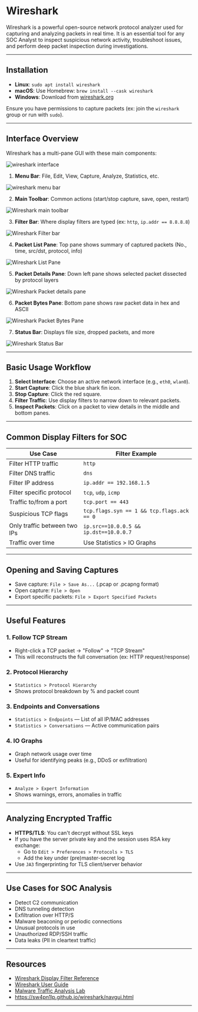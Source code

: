 # Wireshark

Wireshark is a powerful open-source network protocol analyzer used for capturing and analyzing packets in real time. It is an essential tool for any SOC Analyst to inspect suspicious network activity, troubleshoot issues, and perform deep packet inspection during investigations.

---

##  Installation
- **Linux**: `sudo apt install wireshark`
- **macOS**: Use Homebrew: `brew install --cask wireshark`
- **Windows**: Download from [wireshark.org](https://www.wireshark.org/download.html)

Ensure you have permissions to capture packets (ex: join the `wireshark` group or run with `sudo`).

---

##  Interface Overview

Wireshark has a multi-pane GUI with these main components:

![wireshark interface](https://i.ibb.co/sd23bmPv/Screenshot-2025-07-22-143031.jpg)

1. **Menu Bar**: File, Edit, View, Capture, Analyze, Statistics, etc.

![wireshark menu bar](https://i.ibb.co/xSgKxgTM/image.png)

2. **Main Toolbar**: Common actions (start/stop capture, save, open, restart)

![Wireshark main toolbar](https://i.ibb.co/qLtRHqnt/image.png)

3. **Filter Bar**: Where display filters are typed (ex: `http`, `ip.addr == 8.8.8.8`)

![Wireshark Filter bar](https://i.ibb.co/qYWsTYPP/image.png)

4. **Packet List Pane**: Top pane shows summary of captured packets (No., time, src/dst, protocol, info)

![Wireshark List Pane](https://i.ibb.co/t0XKcqJ/image.png)

5. **Packet Details Pane**: Down left pane shows selected packet dissected by protocol layers

![Wireshark Packet details pane](https://i.ibb.co/Jw9vytC4/image.png)

6. **Packet Bytes Pane**: Bottom pane shows raw packet data in hex and ASCII

![Wireshark Packet Bytes Pane](https://i.ibb.co/kV9PQD9n/image.png)

7. **Status Bar**: Displays file size, dropped packets, and more

![Wireshark Status Bar](https://i.ibb.co/PGCyJDtQ/image.png)

---

##  Basic Usage Workflow
1. **Select Interface**: Choose an active network interface (e.g., `eth0`, `wlan0`).
2. **Start Capture**: Click the blue shark fin icon.
3. **Stop Capture**: Click the red square.
4. **Filter Traffic**: Use display filters to narrow down to relevant packets.
5. **Inspect Packets**: Click on a packet to view details in the middle and bottom panes.

---

##  Common Display Filters for SOC

| Use Case                        | Filter Example                          |
|--------------------------------|-----------------------------------------|
| Filter HTTP traffic            | `http`                                  |
| Filter DNS traffic             | `dns`                                   |
| Filter IP address              | `ip.addr == 192.168.1.5`                |
| Filter specific protocol       | `tcp`, `udp`, `icmp`                    |
| Traffic to/from a port         | `tcp.port == 443`                       |
| Suspicious TCP flags           | `tcp.flags.syn == 1 && tcp.flags.ack == 0` |
| Only traffic between two IPs   | `ip.src==10.0.0.5 && ip.dst==10.0.0.7`  |
| Traffic over time              | Use Statistics > IO Graphs              |

---

##  Opening and Saving Captures
- Save capture: `File > Save As...` (.pcap or .pcapng format)
- Open capture: `File > Open`
- Export specific packets: `File > Export Specified Packets`

---

##  Useful Features

### 1. **Follow TCP Stream**
- Right-click a TCP packet → "Follow" → "TCP Stream"
- This will reconstructs the full conversation (ex: HTTP request/response)

### 2. **Protocol Hierarchy**
- `Statistics > Protocol Hierarchy`
- Shows protocol breakdown by % and packet count

### 3. **Endpoints and Conversations**
- `Statistics > Endpoints` — List of all IP/MAC addresses
- `Statistics > Conversations` — Active communication pairs

### 4. **IO Graphs**
- Graph network usage over time
- Useful for identifying peaks (e.g., DDoS or exfiltration)

### 5. **Expert Info**
- `Analyze > Expert Information`
- Shows warnings, errors, anomalies in traffic

---

##  Analyzing Encrypted Traffic
- **HTTPS/TLS**: You can't decrypt without SSL keys
- If you have the server private key and the session uses RSA key exchange:
  - Go to `Edit > Preferences > Protocols > TLS`
  - Add the key under (pre)master-secret log
- Use `JA3` fingerprinting for TLS client/server behavior

---

##  Use Cases for SOC Analysis
- Detect C2 communication
- DNS tunneling detection
- Exfiltration over HTTP/S
- Malware beaconing or periodic connections
- Unusual protocols in use
- Unauthorized RDP/SSH traffic
- Data leaks (PII in cleartext traffic)

---


##  Resources
- [Wireshark Display Filter Reference](https://www.wireshark.org/docs/dfref/)
- [Wireshark User Guide](https://www.wireshark.org/docs/wsug_html_chunked/)
- [Malware Traffic Analysis Lab](https://www.malware-traffic-analysis.net/)
- https://sw4pn1lp.github.io/wireshark/navgui.html

---